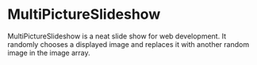 # MultiPictureSlideshow
MultiPictureSlideshow is a neat slide show for web development. It randomly chooses a displayed image and replaces it with another random image in the image array.

